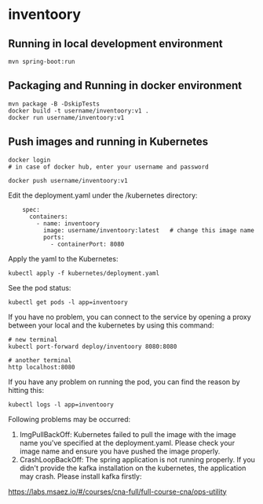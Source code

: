 # inventoory

## Running in local development environment

```
mvn spring-boot:run
```

## Packaging and Running in docker environment

```
mvn package -B -DskipTests
docker build -t username/inventoory:v1 .
docker run username/inventoory:v1
```

## Push images and running in Kubernetes

```
docker login 
# in case of docker hub, enter your username and password

docker push username/inventoory:v1
```

Edit the deployment.yaml under the /kubernetes directory:
```
    spec:
      containers:
        - name: inventoory
          image: username/inventoory:latest   # change this image name
          ports:
            - containerPort: 8080

```

Apply the yaml to the Kubernetes:
```
kubectl apply -f kubernetes/deployment.yaml
```

See the pod status:
```
kubectl get pods -l app=inventoory
```

If you have no problem, you can connect to the service by opening a proxy between your local and the kubernetes by using this command:
```
# new terminal
kubectl port-forward deploy/inventoory 8080:8080

# another terminal
http localhost:8080
```

If you have any problem on running the pod, you can find the reason by hitting this:
```
kubectl logs -l app=inventoory
```

Following problems may be occurred:

1. ImgPullBackOff:  Kubernetes failed to pull the image with the image name you've specified at the deployment.yaml. Please check your image name and ensure you have pushed the image properly.
1. CrashLoopBackOff: The spring application is not running properly. If you didn't provide the kafka installation on the kubernetes, the application may crash. Please install kafka firstly:

https://labs.msaez.io/#/courses/cna-full/full-course-cna/ops-utility

